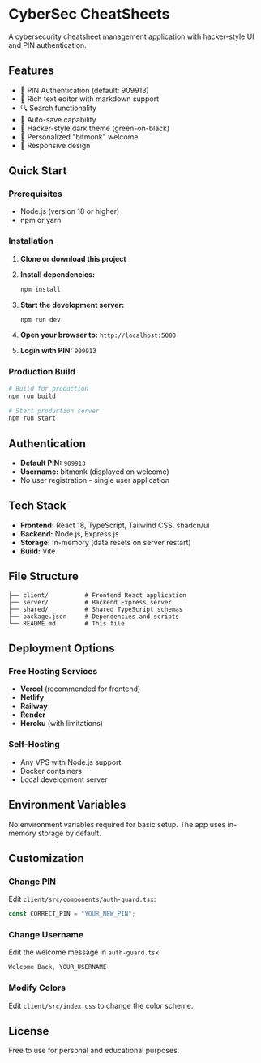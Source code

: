 # CyberSec CheatSheets

A cybersecurity cheatsheet management application with hacker-style UI and PIN authentication.

## Features

- 🔐 PIN Authentication (default: 909913)
- 📝 Rich text editor with markdown support
- 🔍 Search functionality
- 💾 Auto-save capability
- 🎨 Hacker-style dark theme (green-on-black)
- 👤 Personalized "bitmonk" welcome
- 📱 Responsive design

## Quick Start

### Prerequisites
- Node.js (version 18 or higher)
- npm or yarn

### Installation

1. **Clone or download this project**
2. **Install dependencies:**
   ```bash
   npm install
   ```

3. **Start the development server:**
   ```bash
   npm run dev
   ```

4. **Open your browser to:** `http://localhost:5000`

5. **Login with PIN:** `909913`

### Production Build

```bash
# Build for production
npm run build

# Start production server
npm run start
```

## Authentication

- **Default PIN:** `909913`
- **Username:** bitmonk (displayed on welcome)
- No user registration - single user application

## Tech Stack

- **Frontend:** React 18, TypeScript, Tailwind CSS, shadcn/ui
- **Backend:** Node.js, Express.js
- **Storage:** In-memory (data resets on server restart)
- **Build:** Vite

## File Structure

```
├── client/          # Frontend React application
├── server/          # Backend Express server
├── shared/          # Shared TypeScript schemas
├── package.json     # Dependencies and scripts
└── README.md        # This file
```

## Deployment Options

### Free Hosting Services
- **Vercel** (recommended for frontend)
- **Netlify** 
- **Railway**
- **Render**
- **Heroku** (with limitations)

### Self-Hosting
- Any VPS with Node.js support
- Docker containers
- Local development server

## Environment Variables

No environment variables required for basic setup. The app uses in-memory storage by default.

## Customization

### Change PIN
Edit `client/src/components/auth-guard.tsx`:
```typescript
const CORRECT_PIN = "YOUR_NEW_PIN";
```

### Change Username
Edit the welcome message in `auth-guard.tsx`:
```typescript
Welcome Back, YOUR_USERNAME
```

### Modify Colors
Edit `client/src/index.css` to change the color scheme.

## License

Free to use for personal and educational purposes.
